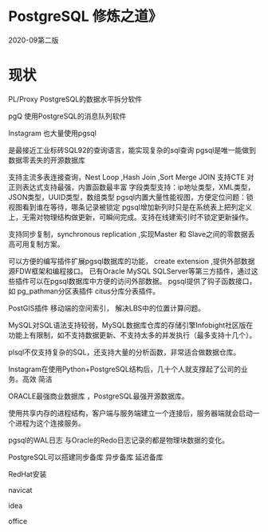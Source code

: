 # PostgreSQL 修炼之道》

2020-09第二版 

# 现状

PL/Proxy  PostgreSQL的数据水平拆分软件

pgQ 使用PostgreSQL的消息队列软件

Instagram 也大量使用pgsql

是最接近工业标砖SQL92的查询语言，能实现复杂的sql查询
pgsql是唯一能做到数据零丢失的开源数据库



支持主流多表连接查询，Nest Loop ,Hash Join ,Sort Merge JOIN
支持CTE
对正则表达式支持最强，内置函数最丰富
字段类型支持：ip地址类型，XML类型，JSON类型，UUID类型，数组类型
pgsql内置大量性能视图，方便定位问题：锁视图看到谁在等待，哪条记录被锁定
pgsql增加新列时只是在系统表上把列定义上，无需对物理结构做更新，可瞬间完成。支持在线建索引时不锁定更新操作。

支持同步复制，synchronous replication ,实现Master 和 Slave之间的零数据丢高可用复制方案。

可以方便的编写插件扩展pgsql数据库的功能， create extension ,提供外部数据源FDW框架和编程接口。
已有Oracle MySQL SQLServer等第三方插件，通过这些插件可以在pgsql数据库中方便的访问外部数据。
pgsql提供了钩子函数接口，如 pg_pathman分区表插件 citus分库分表插件。

PostGIS插件  移动端的空间索引， 解决LBS中的位置计算问题。


MySQL对SQL语法支持较弱，MySQL数据库仓库的存储引擎Infobight社区版在功能上有限制，如不支持数据更新、不支持太多的并发执行（最多支持十几个）。

plsql不仅支持复杂的SQL，还支持大量的分析函数，非常适合做数据仓库。

Instagram在使用Python+PostgreSQL结构后，几十个人就支撑起了公司的业务。高效 简洁 

ORACLE最强商业数据库 ，PostgreSQL最强开源数据库。

使用共享内存的进程结构，客户端与服务端建立一个连接后，服务器端就会启动一个进程为这个连接服务。

pgsql的WAL日志 与Oracle的Redo日志记录的都是物理块数据的变化。

PostgreSQL可以搭建同步备库  异步备库 延迟备库

RedHat安装 





navicat 

idea 

office 

 